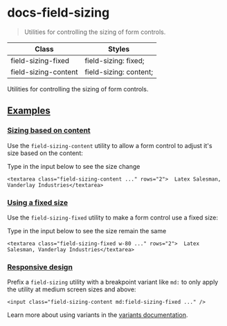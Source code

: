 # docs-field-sizing

> Utilities for controlling the sizing of form controls.

| Class                | Styles                 |
| -------------------- | ---------------------- |
| field-sizing-fixed   | field-sizing: fixed;   |
| field-sizing-content | field-sizing: content; |

Utilities for controlling the sizing of form controls.

## [Examples](#examples)

### [Sizing based on content](#sizing-based-on-content)

Use the `field-sizing-content` utility to allow a form control to adjust it's size based on the content:

Type in the input below to see the size change

    <textarea class="field-sizing-content ..." rows="2">  Latex Salesman, Vanderlay Industries</textarea>

### [Using a fixed size](#using-a-fixed-size)

Use the `field-sizing-fixed` utility to make a form control use a fixed size:

Type in the input below to see the size remain the same

    <textarea class="field-sizing-fixed w-80 ..." rows="2">  Latex Salesman, Vanderlay Industries</textarea>

### [Responsive design](#responsive-design)

Prefix a `field-sizing` utility with a breakpoint variant like `md:` to only apply the utility at medium screen sizes and above:

    <input class="field-sizing-content md:field-sizing-fixed ..." />

Learn more about using variants in the [variants documentation](/docs/hover-focus-and-other-states).
